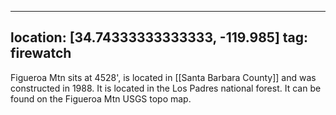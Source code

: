 
---
location: [34.74333333333333, -119.985]
tag: firewatch
---

Figueroa Mtn sits at 4528', is located in [[Santa Barbara County]] and was constructed in 1988. It is located in the Los Padres national forest. It can be found on the Figueroa Mtn USGS topo map.

